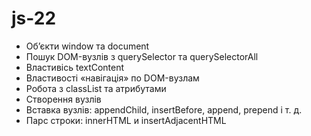 # js-22

- Обʼєкти window та document
- Пошук DOM-вузлів з querySelector та querySelectorAll
- Властивісь textContent
- Властивості «навігація» по DOM-вузлам
- Робота з classList та атрибутами
- Створення вузлів
- Вставка вузлів: appendChild, insertBefore, append, prepend і т. д.
- Парс строки: innerHTML и insertAdjacentHTML
